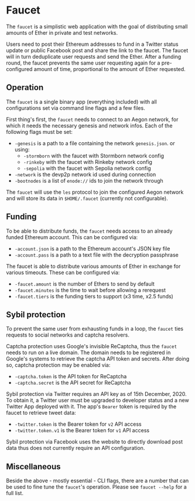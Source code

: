 # Faucet

The `faucet` is a simplistic web application with the goal of distributing small amounts of Ether in private and test networks.

Users need to post their Ethereum addresses to fund in a Twitter status update or public Facebook post and share the link to the faucet. The faucet will in turn deduplicate user requests and send the Ether. After a funding round, the faucet prevents the same user requesting again for a pre-configured amount of time, proportional to the amount of Ether requested.

## Operation

The `faucet` is a single binary app (everything included) with all configurations set via command line flags and a few files.

First thing's first, the `faucet` needs to connect to an Aegon network, for which it needs the necessary genesis and network infos. Each of the following flags must be set:

- `-genesis` is a path to a file containing the network `genesis.json`. or using:
  - `-stormborn` with the faucet with Stormborn network config
  - `-rinkeby` with the faucet with Rinkeby network config
  - `-sepolia` with the faucet with Sepolia network config
- `-network` is the devp2p network id used during connection
- `-bootnodes` is a list of `enode://` ids to join the network through

The `faucet` will use the `les` protocol to join the configured Aegon network and will store its data in `$HOME/.faucet` (currently not configurable).

## Funding

To be able to distribute funds, the `faucet` needs access to an already funded Ethereum account. This can be configured via:

- `-account.json` is a path to the Ethereum account's JSON key file
- `-account.pass` is a path to a text file with the decryption passphrase

The faucet is able to distribute various amounts of Ether in exchange for various timeouts. These can be configured via:

- `-faucet.amount` is the number of Ethers to send by default
- `-faucet.minutes` is the time to wait before allowing a rerequest
- `-faucet.tiers` is the funding tiers to support  (x3 time, x2.5 funds)

## Sybil protection

To prevent the same user from exhausting funds in a loop, the `faucet` ties requests to social networks and captcha resolvers.

Captcha protection uses Google's invisible ReCaptcha, thus the `faucet` needs to run on a live domain. The domain needs to be registered in Google's systems to retrieve the captcha API token and secrets. After doing so, captcha protection may be enabled via:

- `-captcha.token` is the API token for ReCaptcha
- `-captcha.secret` is the API secret for ReCaptcha

Sybil protection via Twitter requires an API key as of 15th December, 2020. To obtain it, a Twitter user must be upgraded to developer status and a new Twitter App deployed with it. The app's `Bearer` token is required by the faucet to retrieve tweet data:

- `-twitter.token` is the Bearer token for `v2` API access
- `-twitter.token.v1` is the Bearer token for `v1` API access

Sybil protection via Facebook uses the website to directly download post data thus does not currently require an API configuration. 

## Miscellaneous

Beside the above - mostly essential - CLI flags, there are a number that can be used to fine tune the `faucet`'s operation. Please see `faucet --help` for a full list.
